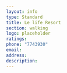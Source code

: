 ```yaml
---
layout: info
type: Standard
title: Le life Resort
section: walking
logo: placeholder
ratings:
phone: "7743930"
email:
address:
description:
---
```

